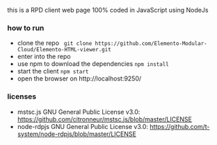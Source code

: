 this is a RPD client web page 100% coded in JavaScript using NodeJs
### how to run
- clone the repo
``` git clone https://github.com/Elemento-Modular-Cloud/Elemento-HTML-viewer.git```
- enter into the repo
- use npm to download the dependencies
```npm install```
- start the client
```npm start```
- open the browser on http://localhost:9250/

### licenses
- mstsc.js GNU General Public License v3.0: https://github.com/citronneur/mstsc.js/blob/master/LICENSE
- node-rdpjs GNU General Public License v3.0: https://github.com/t-system/node-rdpjs/blob/master/LICENSE
